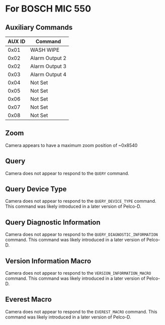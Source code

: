 # For BOSCH MIC 550

## Auxiliary Commands
| AUX ID | Command        |
| ------ | -------------- |
| 0x01   | WASH WIPE      |
| 0x02   | Alarm Output 2 |
| 0x02   | Alarm Output 3 |
| 0x03   | Alarm Output 4 |
| 0x04   | Not Set        |
| 0x05   | Not Set        |
| 0x06   | Not Set        |
| 0x07   | Not Set        |
| 0x08   | Not Set        |

## Zoom
Camera appears to have a maximum zoom position of ~0x8540

## Query
Camera does not appear to respond to the `QUERY` command.

## Query Device Type
Camera does not appear to respond to the `QUERY_DEVICE_TYPE` command.
This command was likely introduced in a later version of Pelco-D.

## Query Diagnostic Information
Camera does not appear to respond to the `QUERY_DIAGNOSTIC_INFORMATION` command.
This command was likely introduced in a later version of Pelco-D.

## Version Information Macro
Camera does not appear to respond to the `VERSION_INFORMATION_MACRO` command.
This command was likely introduced in a later version of Pelco-D.

## Everest Macro
Camera does not appear to respond to the `EVEREST_MACRO` command.
This command was likely introduced in a later version of Pelco-D.